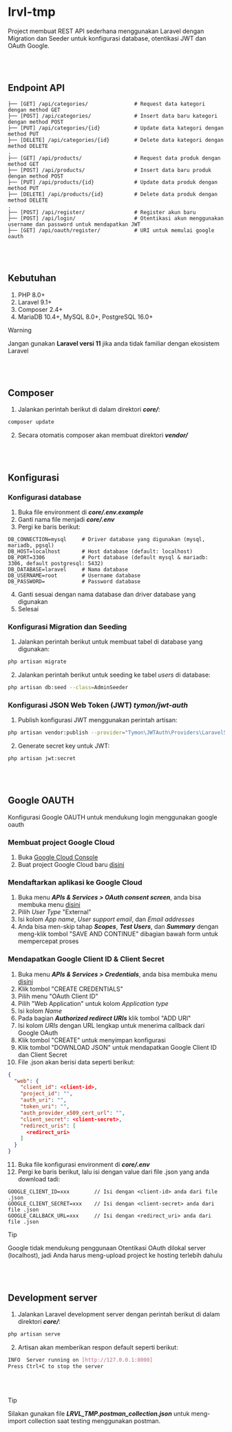 # lrvl-tmp
Project membuat REST API sederhana menggunakan Laravel dengan Migration dan Seeder untuk konfigurasi database, otentikasi JWT dan OAuth Google.

<br><br>
## Endpoint API
```
├── [GET] /api/categories/               # Request data kategori dengan method GET
├── [POST] /api/categories/              # Insert data baru kategori dengan method POST
├── [PUT] /api/categories/{id}           # Update data kategori dengan method PUT
├── [DELETE] /api/categories/{id}        # Delete data kategori dengan method DELETE
.
├── [GET] /api/products/                 # Request data produk dengan method GET
├── [POST] /api/products/                # Insert data baru produk dengan method POST
├── [PUT] /api/products/{id}             # Update data produk dengan method PUT
├── [DELETE] /api/products/{id}          # Delete data produk dengan method DELETE
.
├── [POST] /api/register/                # Register akun baru
├── [POST] /api/login/                   # Otentikasi akun menggunakan username dan password untuk mendapatkan JWT
├── [GET] /api/oauth/register/           # URI untuk memulai google oauth
```

<br><br>
## Kebutuhan

1. PHP 8.0+
2. Laravel 9.1+
3. Composer 2.4+
4. MariaDB 10.4+, MySQL 8.0+, PostgreSQL 16.0+

> [!WARNING]
> Jangan gunakan __Laravel versi 11__ jika anda tidak familiar dengan ekosistem Laravel

<br><br>

## Composer

1. Jalankan perintah berikut di dalam direktori __*core/*__:

```bash
composer update
```

2. Secara otomatis composer akan membuat direktori __*vendor/*__

<br><br>

## Konfigurasi

### Konfigurasi database

1. Buka file environment di __*core/.env.example*__
2. Ganti nama file menjadi __*core/.env*__
3. Pergi ke baris berikut:

```env
DB_CONNECTION=mysql     # Driver database yang digunakan (mysql, mariadb, pgsql)
DB_HOST=localhost       # Host database (default: localhost)
DB_PORT=3306            # Port database (default mysql & mariadb: 3306, default postgresql: 5432)
DB_DATABASE=laravel     # Nama database
DB_USERNAME=root        # Username database
DB_PASSWORD=            # Password database
```

4. Ganti sesuai dengan nama database dan driver database yang digunakan
5. Selesai

### Konfigurasi Migration dan Seeding

1. Jalankan perintah berikut untuk membuat tabel di database yang digunakan:

```bash
php artisan migrate
```

2. Jalankan perintah berikut untuk seeding ke tabel *users* di database:

```bash
php artisan db:seed --class=AdminSeeder
```

### Konfigurasi JSON Web Token (JWT) *tymon/jwt-auth*

1. Publish konfigurasi JWT menggunakan perintah artisan:

```bash
php artisan vendor:publish --provider="Tymon\JWTAuth\Providers\LaravelServiceProvider"
```

2. Generate secret key untuk JWT:

```bash
php artisan jwt:secret
```

<br><br>

## Google OAUTH

Konfigurasi Google OAUTH untuk mendukung login menggunakan google oauth

### Membuat project Google Cloud

1. Buka <a href="https://console.cloud.google.com">Google Cloud Console</a>
2. Buat project Google Cloud baru <a href="https://console.cloud.google.com/projectcreate">disini</a>

### Mendaftarkan aplikasi ke Google Cloud

1. Buka menu __*APIs & Services > OAuth consent screen*__, anda bisa membuka menu <a href="https://console.cloud.google.com/apis/credentials/consent">disini</a>
2. Pilih *User Type* "External"
3. Isi kolom *App name*, *User support email*, dan *Email addresses*
4. Anda bisa men-skip tahap __*Scopes*__, __*Test Users*__, dan __*Summary*__ dengan meng-klik tombol "SAVE AND CONTINUE" dibagian bawah form untuk mempercepat proses

### Mendapatkan Google Client ID & Client Secret

1. Buka menu __*APIs & Services > Credentials*__, anda bisa membuka menu <a href="https://console.cloud.google.com/apis/credentials">disini</a>
2. Klik tombol "CREATE CREDENTIALS"
3. Pilih menu "OAuth Client ID"
4. Pilih "Web Application" untuk kolom *Application type*
5. Isi kolom *Name*
6. Pada bagian __*Authorized redirect URIs*__ klik tombol "ADD URI"
7. Isi kolom *URIs* dengan URL lengkap untuk menerima callback dari Google OAuth
8. Klik tombol "CREATE" untuk menyimpan konfigurasi
9. Klik tombol "DOWNLOAD JSON" untuk mendapatkan Google Client ID dan Client Secret
10. File .json akan berisi data seperti berikut:

```json
{
  "web": {
    "client_id": <client-id>,
    "project_id": "",
    "auth_uri": "",
    "token_uri": "",
    "auth_provider_x509_cert_url": "",
    "client_secret": <client-secret>,
    "redirect_uris": [
      <redirect_uri>
    ]
  }
}
```

11. Buka file konfigurasi environment di __*core/.env*__
12. Pergi ke baris berikut, lalu isi dengan value dari file .json yang anda download tadi:

```env
GOOGLE_CLIENT_ID=xxx        // Isi dengan <client-id> anda dari file .json
GOOGLE_CLIENT_SECRET=xxx    // Isi dengan <client-secret> anda dari file .json
GOOGLE_CALLBACK_URL=xxx     // Isi dengan <redirect_uri> anda dari file .json
```
> [!TIP]
> Google tidak mendukung penggunaan Otentikasi OAuth dilokal server (localhost), jadi
> Anda harus meng-upload project ke hosting terlebih dahulu


<br><br>

## Development server

1. Jalankan Laravel development server dengan perintah berikut di dalam direktori __*core/*__:

```bash
php artisan serve
```

2. Artisan akan memberikan respon default seperti berikut:

```bash
INFO  Server running on [http://127.0.0.1:8000]
Press Ctrl+C to stop the server
```

<br><br>

> [!TIP]
> Silakan gunakan file __*LRVL_TMP.postman_collection.json*__ untuk meng-import collection saat testing menggunakan postman.
